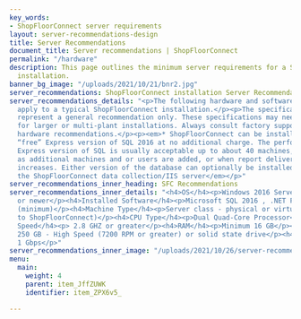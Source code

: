 ```yaml
---
key_words:
- ShopFloorConnect server requirements
layout: server-recommendations-design
title: Server Recommendations
document_title: Server recommendations | ShopFloorConnect
permalink: "/hardware"
description: This page outlines the minimum server requirements for a ShopFloorConnect
  installation.
banner_bg_image: "/uploads/2021/10/21/bnr2.jpg"
server_recommendations: ShopFloorConnect installation Server Recommendations
server_recommendations_details: "<p>The following hardware and software recommendations
  apply to a typical ShopFloorConnect installation.</p><p>The specifications below
  represent a general recommendation only. These specifications may need to be modified
  for larger or multi-plant installations. Always consult factory support for exact
  hardware recommendations.</p><p><em>* ShopFloorConnect can be installed with the
  “free” Express version of SQL 2016 at no additional charge. The performance of the
  Express version of SQL is usually acceptable up to about 40 machines, but may degrade
  as additional machines and or users are added, or when report delivery frequency
  increases. Either version of the database can optionally be installed remotely from
  the ShopFloorConnect data collection/IIS server</em></p>"
server_recommendations_inner_heading: SFC Recommendations
server_recommendations_inner_details: "<h4>OS</h4><p>Windows 2016 Server (64-bit)
  or newer</p><h4>Installed Software</h4><p>Microsoft SQL 2016 , .NET Framework 4.7.1
  (minimum)</p><h4>Machine Type</h4><p>Server class - physical or virtual - (dedicated
  to ShopFloorConnect)</p><h4>CPU Type</h4><p>Dual Quad-Core Processor</p><h4>Clock
  Speed</h4><p> 2.8 GHZ or greater</p><h4>RAM</h4><p>Minimum 16 GB</p><h4>Hard Drive</h4><p>Minimum
  250 GB - High Speed (7200 RPM or greater) or solid state drive</p><h4>Network Adapter</h4><p>Minimum
  1 Gbps</p>"
server_recommendations_inner_image: "/uploads/2021/10/26/server-recommendation-new.png"
menu:
  main:
    weight: 4
    parent: item_JffZUWK
    identifier: item_ZPX6v5_

---
```

